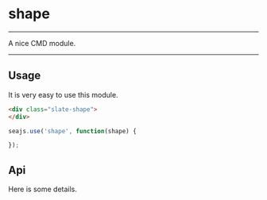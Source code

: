# shape

---

A nice CMD module.

---

## Usage

It is very easy to use this module.

````html
<div class="slate-shape">
</div>
````

```javascript
seajs.use('shape', function(shape) {

});
```

## Api

Here is some details.
